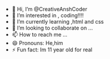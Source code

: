 - 👋 Hi, I’m @CreativeAnshCoder
- 👀 I’m interested in , coding!!!!
- 🌱 I’m currently learning ,html and css
- 💞️ I’m looking to collaborate on ...
- 📫 How to reach me ...
- 😄 Pronouns: He,him
- ⚡ Fun fact: Im 11 year old for real

<!---
CreativeAnshCoder/CreativeAnshCoder is a ✨ special ✨ repository because its `README.md` (this file) appears on your GitHub profile.
You can click the Preview link to take a look at your changes.
--->
